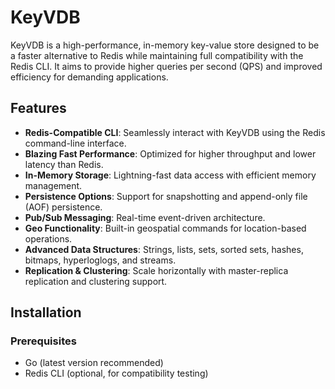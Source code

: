 # KeyVDB

KeyVDB is a high-performance, in-memory key-value store designed to be a faster alternative to Redis while maintaining full compatibility with the Redis CLI. It aims to provide higher queries per second (QPS) and improved efficiency for demanding applications.

## Features
- **Redis-Compatible CLI**: Seamlessly interact with KeyVDB using the Redis command-line interface.
- **Blazing Fast Performance**: Optimized for higher throughput and lower latency than Redis.
- **In-Memory Storage**: Lightning-fast data access with efficient memory management.
- **Persistence Options**: Support for snapshotting and append-only file (AOF) persistence.
- **Pub/Sub Messaging**: Real-time event-driven architecture.
- **Geo Functionality**: Built-in geospatial commands for location-based operations.
- **Advanced Data Structures**: Strings, lists, sets, sorted sets, hashes, bitmaps, hyperloglogs, and streams.
- **Replication & Clustering**: Scale horizontally with master-replica replication and clustering support.

## Installation
### Prerequisites
- Go (latest version recommended)
- Redis CLI (optional, for compatibility testing)

